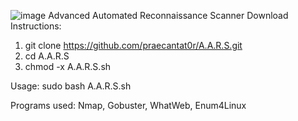 ![image](https://user-images.githubusercontent.com/86436966/136193113-20279c05-ff22-4a88-9146-b20f8db97d4a.png)
Advanced Automated Reconnaissance Scanner
Download Instructions:
1. git clone https://github.com/praecantat0r/A.A.R.S.git
2. cd A.A.R.S
3. chmod -x A.A.R.S.sh

Usage:
sudo bash A.A.R.S.sh <ip>

Programs used:
Nmap, Gobuster, WhatWeb, Enum4Linux
